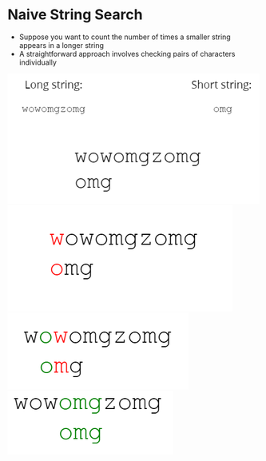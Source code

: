 # Naive String Search

- Suppose you want to count the number of times a smaller string appears in a longer string
- A straightforward approach involves checking pairs of characters individually

![This is an naive string search 1 image](../assets/Images/naive_string_1.PNG)
![This is an naive string search 2 image](../assets/Images/naive_string_2.PNG)
![This is an naive string search 3 image](../assets/Images/naive_string_3.PNG)
![This is an naive string search 4 image](../assets/Images/naive_string_4.PNG)
